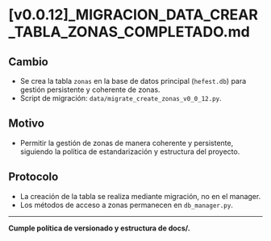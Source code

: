 # [v0.0.12]_MIGRACION_DATA_CREAR_TABLA_ZONAS_COMPLETADO.md

## Cambio
- Se crea la tabla `zonas` en la base de datos principal (`hefest.db`) para gestión persistente y coherente de zonas.
- Script de migración: `data/migrate_create_zonas_v0_0_12.py`.

## Motivo
- Permitir la gestión de zonas de manera coherente y persistente, siguiendo la política de estandarización y estructura del proyecto.

## Protocolo
- La creación de la tabla se realiza mediante migración, no en el manager.
- Los métodos de acceso a zonas permanecen en `db_manager.py`.

---

**Cumple política de versionado y estructura de docs/.**
